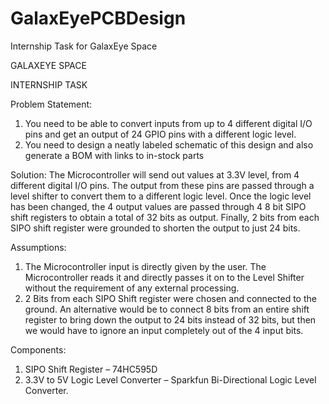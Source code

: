 # GalaxEyePCBDesign
Internship Task for GalaxEye Space

GALAXEYE SPACE

INTERNSHIP TASK

Problem Statement:
1. You need to be able to convert inputs from up to 4 different digital I/O pins and get an output of 24 GPIO pins with a different logic level.
2. You need to design a neatly labeled schematic of this design and also generate a BOM with links to in-stock parts

Solution:
The Microcontroller will send out values at 3.3V level, from 4 different digital I/O pins. The output from these pins are passed through a level shifter to convert them to a different logic level. Once the logic level has been changed, the 4 output values are passed through 4 8 bit SIPO shift registers to obtain a total of 32 bits as output. Finally, 2 bits from each SIPO shift register were grounded to shorten the output to just 24 bits.

Assumptions:
1.	The Microcontroller input is directly given by the user. The Microcontroller reads it and directly passes it on to the Level Shifter without the requirement of any external processing.
2.	2 Bits from each SIPO Shift register were chosen and connected to the ground. An alternative would be to connect 8 bits from an entire shift register to bring down the output to 24 bits instead of 32 bits, but then we would have to ignore an input completely out of the 4 input bits.

Components:
1.	SIPO Shift Register – 74HC595D
2.	3.3V to 5V Logic Level Converter – Sparkfun Bi-Directional Logic Level Converter.


 
